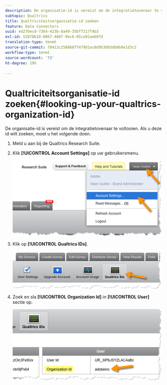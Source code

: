 ```yaml
---
description: De organisatie-id is vereist om de integratietovenaar te voltooien. Als u deze id wilt zoeken, moet u het volgende doen.
subtopic: Qualtrics
title: Qualtriciteitsorganisatie-id zoeken
feature: Data Connectors
uuid: ed27becd-7364-423b-8a49-35bf7217f4b3
exl-id: 52078b10-0067-468f-9ec6-05ca91aeb8fd
translation-type: tm+mt
source-git-commit: 78412c2588b07f47981ac0d953893db6b9e1d3c2
workflow-type: tm+mt
source-wordcount: '73'
ht-degree: 19%

---
```


# Qualtriciteitsorganisatie-id zoeken{#looking-up-your-qualtrics-organization-id}

De organisatie-id is vereist om de integratietovenaar te voltooien. Als u deze id wilt zoeken, moet u het volgende doen.

1. Meld u aan bij de Qualtrics Research Suite.
1. Klik **[!UICONTROL Account Settings]** op uw gebruikersmenu.

   ![](assets/qualtrics-org-id-1.png)

1. Klik op **[!UICONTROL Qualtrics IDs]**.

   ![](assets/qualtrics-org-id-2.png)

1. Zoek en sla **[!UICONTROL Organization Id]** in **[!UICONTROL User]** sectie op.

   ![](assets/qualtrics-org-id-3.png)
